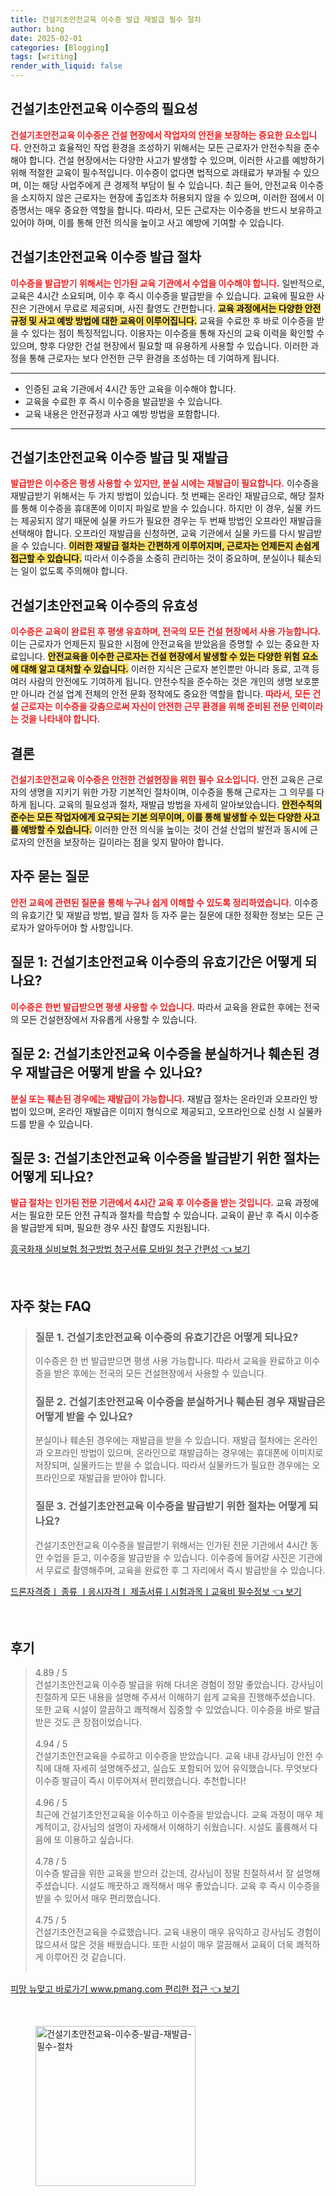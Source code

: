 ```yaml
---
title: 건설기초안전교육 이수증 발급 재발급 필수 절차
author: bing
date: 2025-02-01
categories: [Blogging]
tags: [writing]
render_with_liquid: false
---
```



<h2 id='건설기초안전교육_이수증의_필요성'>건설기초안전교육 이수증의 필요성</h2>

<p><b><span style="color: #ee2323;">건설기초안전교육 이수증은 건설 현장에서 작업자의 안전을 보장하는 중요한 요소입니다.</span></b> 안전하고 효율적인 작업 환경을 조성하기 위해서는 모든 근로자가 안전수칙을 준수해야 합니다. 건설 현장에서는 다양한 사고가 발생할 수 있으며, 이러한 사고를 예방하기 위해 적절한 교육이 필수적입니다. 이수증이 없다면 법적으로 과태료가 부과될 수 있으며, 이는 해당 사업주에게 큰 경제적 부담이 될 수 있습니다. 최근 들어, 안전교육 이수증을 소지하지 않은 근로자는 현장에 출입조차 허용되지 않을 수 있으며, 이러한 점에서 이 증명서는 매우 중요한 역할을 합니다. 따라서, 모든 근로자는 이수증을 반드시 보유하고 있어야 하며, 이를 통해 안전 의식을 높이고 사고 예방에 기여할 수 있습니다.</p>

<h2 id='발급_절차'>건설기초안전교육 이수증 발급 절차</h2>

<p><b><span style="color: #ee2323;">이수증을 발급받기 위해서는 인가된 교육 기관에서 수업을 이수해야 합니다.</span></b> 일반적으로, 교육은 4시간 소요되며, 이수 후 즉시 이수증을 발급받을 수 있습니다. 교육에 필요한 사진은 기관에서 무료로 제공되며, 사진 촬영도 간편합니다. <b><span style="background-color: #ffe066;">교육 과정에서는 다양한 안전 규정 및 사고 예방 방법에 대한 교육이 이루어집니다.</span></b> 교육을 수료한 후 바로 이수증을 받을 수 있다는 점이 특징적입니다. 이용자는 이수증을 통해 자신의 교육 이력을 확인할 수 있으며, 향후 다양한 건설 현장에서 필요할 때 유용하게 사용할 수 있습니다. 이러한 과정을 통해 근로자는 보다 안전한 근무 환경을 조성하는 데 기여하게 됩니다.</p>

<hr />

<ul>
    <li>인증된 교육 기관에서 4시간 동안 교육을 이수해야 합니다.</li>
    <li>교육을 수료한 후 즉시 이수증을 발급받을 수 있습니다.</li>
    <li>교육 내용은 안전규정과 사고 예방 방법을 포함합니다.</li>
</ul>

<hr />

<h2 id='재발급_절차'>건설기초안전교육 이수증 발급 및 재발급</h2>

<p><b><span style="color: #ee2323;">발급받은 이수증은 평생 사용할 수 있지만, 분실 시에는 재발급이 필요합니다.</span></b> 이수증을 재발급받기 위해서는 두 가지 방법이 있습니다. 첫 번째는 온라인 재발급으로, 해당 절차를 통해 이수증을 휴대폰에 이미지 파일로 받을 수 있습니다. 하지만 이 경우, 실물 카드는 제공되지 않기 때문에 실물 카드가 필요한 경우는 두 번째 방법인 오프라인 재발급을 선택해야 합니다. 오프라인 재발급을 신청하면, 교육 기관에서 실물 카드를 다시 발급받을 수 있습니다. <b><span style="background-color: #ffe066;">이러한 재발급 절차는 간편하게 이루어지며, 근로자는 언제든지 손쉽게 접근할 수 있습니다.</span></b> 따라서 이수증을 소중히 관리하는 것이 중요하며, 분실이나 훼손되는 일이 없도록 주의해야 합니다.</p>

<h2 id='유효성'>건설기초안전교육 이수증의 유효성</h2>

<p><b><span style="color: #ee2323;">이수증은 교육이 완료된 후 평생 유효하며, 전국의 모든 건설 현장에서 사용 가능합니다.</span></b> 이는 근로자가 언제든지 필요한 시점에 안전교육을 받았음을 증명할 수 있는 중요한 자료입니다. <b><span style="background-color: #ffe066;">안전교육을 이수한 근로자는 건설 현장에서 발생할 수 있는 다양한 위험 요소에 대해 알고 대처할 수 있습니다.</span></b> 이러한 지식은 근로자 본인뿐만 아니라 동료, 고객 등 여러 사람의 안전에도 기여하게 됩니다. 안전수칙을 준수하는 것은 개인의 생명 보호뿐만 아니라 건설 업계 전체의 안전 문화 정착에도 중요한 역할을 합니다. <b><span style="color: #ee2323;">따라서, 모든 건설 근로자는 이수증을 갖춤으로써 자신이 안전한 근무 환경을 위해 준비된 전문 인력이라는 것을 나타내야 합니다.</span></b></p>

<h2 id='결론'>결론</h2>

<p><b><span style="color: #ee2323;">건설기초안전교육 이수증은 안전한 건설현장을 위한 필수 요소입니다.</span></b> 안전 교육은 근로자의 생명을 지키기 위한 가장 기본적인 절차이며, 이수증을 통해 근로자는 그 의무를 다하게 됩니다. 교육의 필요성과 절차, 재발급 방법을 자세히 알아보았습니다. <b><span style="background-color: #ffe066;">안전수칙의 준수는 모든 작업자에게 요구되는 기본 의무이며, 이를 통해 발생할 수 있는 다양한 사고를 예방할 수 있습니다.</span></b> 이러한 안전 의식을 높이는 것이 건설 산업의 발전과 동시에 근로자의 안전을 보장하는 길이라는 점을 잊지 말아야 합니다.</p>

<h2 id='자주_묻는_질문'>자주 묻는 질문</h2>

<p><b><span style="color: #ee2323;">안전 교육에 관련된 질문을 통해 누구나 쉽게 이해할 수 있도록 정리하였습니다.</span></b> 이수증의 유효기간 및 재발급 방법, 발급 절차 등 자주 묻는 질문에 대한 정확한 정보는 모든 근로자가 알아두어야 할 사항입니다.</p>

<h2 id='질문_1'>질문 1: 건설기초안전교육 이수증의 유효기간은 어떻게 되나요?</h2>

<p><b><span style="color: #ee2323;">이수증은 한번 발급받으면 평생 사용할 수 있습니다.</span></b> 따라서 교육을 완료한 후에는 전국의 모든 건설현장에서 자유롭게 사용할 수 있습니다.</p>

<h2 id='질문_2'>질문 2: 건설기초안전교육 이수증을 분실하거나 훼손된 경우 재발급은 어떻게 받을 수 있나요?</h2>

<p><b><span style="color: #ee2323;">분실 또는 훼손된 경우에는 재발급이 가능합니다.</span></b> 재발급 절차는 온라인과 오프라인 방법이 있으며, 온라인 재발급은 이미지 형식으로 제공되고, 오프라인으로 신청 시 실물카드를 받을 수 있습니다.</p>

<h2 id='질문_3'>질문 3: 건설기초안전교육 이수증을 발급받기 위한 절차는 어떻게 되나요?</h2>

<p><b><span style="color: #ee2323;">발급 절차는 인가된 전문 기관에서 4시간 교육 후 이수증을 받는 것입니다.</span></b> 교육 과정에서는 필요한 모든 안전 규칙과 절차를 학습할 수 있습니다. 교육이 끝난 후 즉시 이수증을 발급받게 되며, 필요한 경우 사진 촬영도 지원됩니다.</p>


<p><a class="click-button" title="흥국화재 실비보험 청구방법 청구서류 모바일 청구 간편성" href="https://blackassets.github.io/posts/%ED%9D%A5%EA%B5%AD%ED%99%94%EC%9E%AC-%EC%8B%A4%EB%B9%84%EB%B3%B4%ED%97%98-%EC%B2%AD%EA%B5%AC%EB%B0%A9%EB%B2%95-%EC%B2%AD%EA%B5%AC%EC%84%9C%EB%A5%98-%EB%AA%A8%EB%B0%94%EC%9D%BC-%EC%B2%AD%EA%B5%AC-%EA%B0%84%ED%8E%B8%EC%84%B1/" rel="dofollow">흥국화재 실비보험 청구방법 청구서류 모바일 청구 간편성 👈 보기</a></p><br>
<h2 id='자주_찾는_FAQ'>자주 찾는 FAQ</h2>
<div itemscope="" itemtype="https://schema.org/FAQPage"> 
<blockquote> 
<div itemscope="" itemprop="mainEntity" itemtype="https://schema.org/Question"> 
<h3 itemprop="name">질문 1. 건설기초안전교육 이수증의 유효기간은 어떻게 되나요?</h3> 
<div itemscope="" itemprop="acceptedAnswer" itemtype="https://schema.org/Answer"> 
<span itemprop="text"> 
<p>이수증은 한 번 발급받으면 평생 사용 가능합니다. 따라서 교육을 완료하고 이수증을 받은 후에는 전국의 모든 건설현장에서 사용할 수 있습니다.</p> 
</span> 
</div> 
</div> 

<div itemscope="" itemprop="mainEntity" itemtype="https://schema.org/Question"> 
<h3 itemprop="name">질문 2. 건설기초안전교육 이수증을 분실하거나 훼손된 경우 재발급은 어떻게 받을 수 있나요?</h3> 
<div itemscope="" itemprop="acceptedAnswer" itemtype="https://schema.org/Answer"> 
<span itemprop="text"> 
<p>분실이나 훼손된 경우에는 재발급을 받을 수 있습니다. 재발급 절차에는 온라인과 오프라인 방법이 있으며, 온라인으로 재발급하는 경우에는 휴대폰에 이미지로 저장되며, 실물카드는 받을 수 없습니다. 따라서 실물카드가 필요한 경우에는 오프라인으로 재발급을 받아야 합니다.</p> 
</span> 
</div> 
</div> 

<div itemscope="" itemprop="mainEntity" itemtype="https://schema.org/Question"> 
<h3 itemprop="name">질문 3. 건설기초안전교육 이수증을 발급받기 위한 절차는 어떻게 되나요?</h3> 
<div itemscope="" itemprop="acceptedAnswer" itemtype="https://schema.org/Answer"> 
<span itemprop="text"> 
<p>건설기초안전교육 이수증을 발급받기 위해서는 인가된 전문 기관에서 4시간 동안 수업을 듣고, 이수증을 발급받을 수 있습니다. 이수증에 들어갈 사진은 기관에서 무료로 촬영해주며, 교육을 완료한 후 그 자리에서 즉시 발급받을 수 있습니다.</p> 
</span> 
</div> 
</div> 
</blockquote> 
</div>
<p><a class="click-button" title="드론자격증ㅣ 종류 ㅣ응시자격ㅣ 제출서류ㅣ시험과목ㅣ교육비 필수정보" href="https://blackassets.github.io/posts/%EB%93%9C%EB%A1%A0%EC%9E%90%EA%B2%A9%EC%A6%9D%E3%85%A3-%EC%A2%85%EB%A5%98-%E3%85%A3%EC%9D%91%EC%8B%9C%EC%9E%90%EA%B2%A9%E3%85%A3-%EC%A0%9C%EC%B6%9C%EC%84%9C%EB%A5%98%E3%85%A3%EC%8B%9C%ED%97%98%EA%B3%BC%EB%AA%A9%E3%85%A3%EA%B5%90%EC%9C%A1%EB%B9%84-%ED%95%84%EC%88%98%EC%A0%95%EB%B3%B4/" rel="dofollow">드론자격증ㅣ 종류 ㅣ응시자격ㅣ 제출서류ㅣ시험과목ㅣ교육비 필수정보 👈 보기</a></p><br>
<h2 id='후기'>후기</h2>
<div itemscope itemtype="https://schema.org/Product">
  <blockquote>
  <div itemprop="review" itemscope itemtype="https://schema.org/Review">
      <div itemprop="reviewRating" itemscope itemtype="https://schema.org/Rating"> <span itemprop="ratingValue">4.89</span> / <span itemprop="bestRating">5</span> </div>
      <span itemprop="reviewBody">건설기초안전교육 이수증 발급을 위해 다녀온 경험이 정말 좋았습니다. 강사님이 친절하게 모든 내용을 설명해 주셔서 이해하기 쉽게 교육을 진행해주셨습니다. 또한 교육 시설이 깔끔하고 쾌적해서 집중할 수 있었습니다. 이수증을 바로 발급받은 것도 큰 장점이었습니다.</span>
  </div>
  <br>
  <div itemprop="review" itemscope itemtype="https://schema.org/Review">
      <div itemprop="reviewRating" itemscope itemtype="https://schema.org/Rating"> <span itemprop="ratingValue">4.94</span> / <span itemprop="bestRating">5</span> </div>
      <span itemprop="reviewBody">건설기초안전교육을 수료하고 이수증을 받았습니다. 교육 내내 강사님이 안전 수칙에 대해 자세히 설명해주셨고, 실습도 포함되어 있어 유익했습니다. 무엇보다 이수증 발급이 즉시 이루어져서 편리했습니다. 추천합니다!</span>
  </div>
  <br>
  <div itemprop="review" itemscope itemtype="https://schema.org/Review">
      <div itemprop="reviewRating" itemscope itemtype="https://schema.org/Rating"> <span itemprop="ratingValue">4.96</span> / <span itemprop="bestRating">5</span> </div>
      <span itemprop="reviewBody">최근에 건설기초안전교육을 이수하고 이수증을 받았습니다. 교육 과정이 매우 체계적이고, 강사님의 설명이 자세해서 이해하기 쉬웠습니다. 시설도 훌륭해서 다음에 또 이용하고 싶습니다.</span>
  </div>
  <br>
  <div itemprop="review" itemscope itemtype="https://schema.org/Review">
      <div itemprop="reviewRating" itemscope itemtype="https://schema.org/Rating"> <span itemprop="ratingValue">4.78</span> / <span itemprop="bestRating">5</span> </div>
      <span itemprop="reviewBody">이수증 발급을 위한 교육을 받으러 갔는데, 강사님이 정말 친절하셔서 잘 설명해 주셨습니다. 시설도 깨끗하고 쾌적해서 매우 좋았습니다. 교육 후 즉시 이수증을 받을 수 있어서 매우 편리했습니다.</span>
  </div>
  <br>
  <div itemprop="review" itemscope itemtype="https://schema.org/Review">
      <div itemprop="reviewRating" itemscope itemtype="https://schema.org/Rating"> <span itemprop="ratingValue">4.75</span> / <span itemprop="bestRating">5</span> </div>
      <span itemprop="reviewBody">건설기초안전교육을 수료했습니다. 교육 내용이 매우 유익하고 강사님도 경험이 많으셔서 많은 것을 배웠습니다. 또한 시설이 매우 깔끔해서 교육이 더욱 쾌적하게 이루어진 것 같습니다.</span>
  </div>
  <br>
  </blockquote>
</div>
<p><a class="click-button" title="피망 뉴맞고 바로가기 www.pmang.com 편리한 접근" href="https://blackassets.github.io/posts/%ED%94%BC%EB%A7%9D-%EB%89%B4%EB%A7%9E%EA%B3%A0-%EB%B0%94%EB%A1%9C%EA%B0%80%EA%B8%B0-www.pmang.com-%ED%8E%B8%EB%A6%AC%ED%95%9C-%EC%A0%91%EA%B7%BC/" rel="dofollow">피망 뉴맞고 바로가기 www.pmang.com 편리한 접근 👈 보기</a></p><br>
<figure class="image"><img src="https://blackassets.github.io/assets/img/thumbnail/건설기초안전교육-이수증-발급-재발급-필수-절차.webp" alt="건설기초안전교육-이수증-발급-재발급-필수-절차" width="256" height="256"></figure>